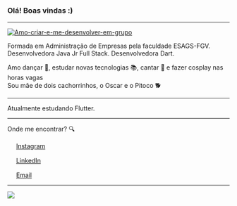 <!--
**jaquelinecavalaro/jaquelinecavalaro** is a ✨ _special_ ✨ repository because its `README.md` (this file) appears on your GitHub profile.

Here are some ideas to get you started:

- 🔭 I’m currently working on ...
- 🌱 I’m currently learning ...
- 👯 I’m looking to collaborate on ...
- 🤔 I’m looking for help with ...
- 💬 Ask me about ...
- 📫 How to reach me: ...
- 😄 Pronouns: ...
- ⚡ Fun fact: ...
-->


### Olá! Boas vindas :) 

---
<a href="https://ibb.co/SPRttsN"><img src="https://media.giphy.com/media/GLrO8AJ71g6dqDs02R/giphy.gif" alt="Amo-criar-e-me-desenvolver-em-grupo" border="0"></a>

Formada em Administração de Empresas pela faculdade ESAGS-FGV. 
Desenvolvedora Java Jr Full Stack.
Desenvolvedora Dart.

Amo dançar :dancer:, estudar novas tecnologias :books:, cantar :microphone: e fazer cosplay nas horas vagas <br>
Sou mãe de dois cachorrinhos, o Oscar e o Pitoco :dog2:  

---

Atualmente estudando Flutter.  

---

Onde me encontrar? :mag:  

<a href="https://www.instagram.com/jakiisweet/?hl=pt-br"><img src="https://github.com/leticiadasilva/leticiadasilva/blob/main/images/instagram.png" width="16"></img></a> [Instagram](https://www.instagram.com/jakiisweet/?hl=pt-br)  

<a href="https://www.linkedin.com/in/leticiasilvar"><img src="https://github.com/leticiadasilva/leticiadasilva/blob/main/images/linkedin.png" width="16"></img></a> [LinkedIn](https://www.linkedin.com/in/jaqueline-cavalaro/)  

<a href="jaqueline.cavalaro@gmail.com"><img src="https://github.com/leticiadasilva/leticiadasilva/blob/main/images/email.png" width="16"></img></a> [Email](mailto:jaqueline.cavalaro@gmail.com)  

---  

![](https://komarev.com/ghpvc/?username=jaquelinecavalaro&color=blue&style=flat)
